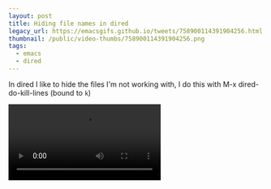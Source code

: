 ```yaml
---
layout: post
title: Hiding file names in dired
legacy_url: https://emacsgifs.github.io/tweets/758900114391904256.html
thumbnail: /public/video-thumbs/758900114391904256.png
tags:
  - emacs
  - dired
---
```


In dired I like to hide the files I'm not working with, I do this with M-x dired-do-kill-lines (bound to `k`)

<video controls autoplay loop>
  <source src="/public/videos/758900114391904256.mp4" type="video/mp4">
    Sorry your browser does not support the video tag, maybe time to upgrade?
</video>
